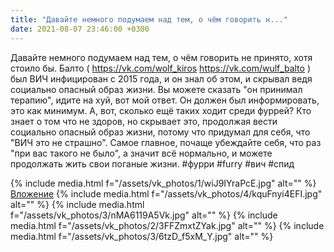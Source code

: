 ```yaml
---
title: "Давайте немного подумаем над тем, о чём говорить н..."
date: 2021-08-07 23:46:00 +0300
---
```


Давайте немного подумаем над тем, о чём говорить не принято, хотя стоило бы. Балто ( https://vk.com/wolf_kiros https://vk.com/wulf_balto ) был ВИЧ инфицирован с 2015 года, и он знал об этом, и скрывал ведя социально опасный образ жизни. Вы можете сказать "он принимал терапию", идите на хуй, вот мой ответ. Он должен был информировать, это как минимум. А, вот, сколько ещё таких ходит среди фуррей? Кто знает о том что не здоров, но скрывает это, продолжая вести социально опасный образ жизни, потому что придумал для себя, что "ВИЧ это не страшно". Самое главное, почаще убеждайте себя, что раз "при вас такого не было", а значит всё нормально, и можете продолжать жить свои поганые жизни.
#фурри #furry #вич #спид


{% include media.html f="/assets/vk_photos/1/wiJ9IYraPcE.jpg" alt="" %}
[Вложение](https://vk.com/photo41076938_457247536)
{% include media.html f="/assets/vk_photos/4/kquFnyi4EFI.jpg" alt="" %}
{% include media.html f="/assets/vk_photos/3/nMA6119A5Vk.jpg" alt="" %}
{% include media.html f="/assets/vk_photos/2/3FFZmxtZYak.jpg" alt="" %}
{% include media.html f="/assets/vk_photos/3/6tzD_f5xM_Y.jpg" alt="" %}
